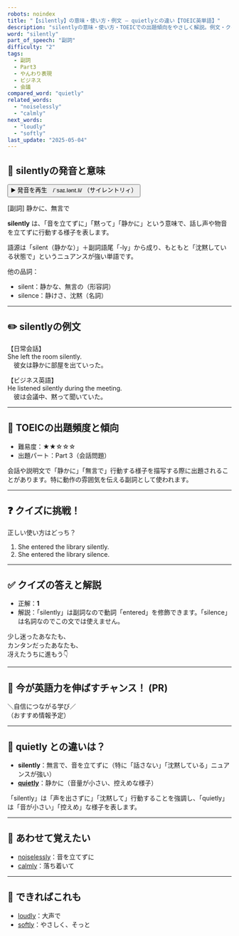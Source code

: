 ```yaml
---
robots: noindex
title: "【silently】の意味・使い方・例文 ― quietlyとの違い【TOEIC英単語】"
description: "silentlyの意味・使い方・TOEICでの出題傾向をやさしく解説。例文・クイズ付きでquietlyとの違いもわかりやすく学べます。"
word: "silently"
part_of_speech: "副詞"
difficulty: "2"
tags:
  - 副詞
  - Part3
  - やんわり表現
  - ビジネス
  - 会議
compared_word: "quietly"
related_words:
  - "noiselessly"
  - "calmly"
next_words:
  - "loudly"
  - "softly"
last_update: "2025-05-04"
---
```


## 🔰 silentlyの発音と意味

<button class="play-audio" onclick="playTTS('silently')">
  <span class="play-audio-main">
    ▶️ 発音を再生　/ˈsaɪ.lənt.li/
  </span>
  <span class="play-audio-sub">
    （サイレントリィ）
  </span>
</button>

[副詞] 静かに、無言で

**silently** は、「音を立てずに」「黙って」「静かに」という意味で、話し声や物音を立てずに行動する様子を表します。

語源は「silent（静かな）」＋副詞語尾「-ly」から成り、もともと「沈黙している状態で」というニュアンスが強い単語です。

他の品詞：  
- silent：静かな、無言の（形容詞）
- silence：静けさ、沈黙（名詞）

---

## ✏️ silentlyの例文

【日常会話】  
She left the room silently.  
　彼女は静かに部屋を出ていった。

【ビジネス英語】  
He listened silently during the meeting.  
　彼は会議中、黙って聞いていた。

---

## 🎯 TOEICの出題頻度と傾向

- 難易度：★★☆☆☆
- 出題パート：Part 3（会話問題）

会話や説明文で「静かに」「無言で」行動する様子を描写する際に出題されることがあります。特に動作の雰囲気を伝える副詞として使われます。

---

## ❓ クイズに挑戦！

正しい使い方はどっち？

1. She entered the library silently.  
2. She entered the library silence.

---

## ✅ クイズの答えと解説

- 正解：**1**
- 解説：「silently」は副詞なので動詞「entered」を修飾できます。「silence」は名詞なのでこの文では使えません。

少し迷ったあなたも、  
カンタンだったあなたも、  
冴えたうちに進もう👇️

---

## 🚀 今が英語力を伸ばすチャンス！ (PR)

<div class="info-center">
＼自信につながる学び／<br>  
（おすすめ情報予定）
</div>

---

## 🤔  quietly との違いは？

- **silently**：無言で、音を立てずに（特に「話さない」「沈黙している」ニュアンスが強い）
- **[quietly](/quietly)**：静かに（音量が小さい、控えめな様子）

「silently」は「声を出さずに」「沈黙して」行動することを強調し、「quietly」は「音が小さい」「控えめ」な様子を表します。

---

## 🧩 あわせて覚えたい

- [noiselessly](/noiselessly)：音を立てずに
- [calmly](/calmly)：落ち着いて

---

## 📖 できればこれも

- [loudly](/loudly)：大声で
- [softly](/softly)：やさしく、そっと

<!-- cvid: aid48_bid18 -->
